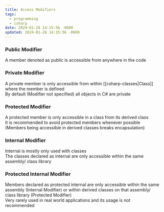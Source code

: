 ```yaml
---
title: Access Modifiers
tags:
  - programming
  - csharp
date: 2024-01-28 14:15:56 -0600
updated: 2024-01-28 14:15:56 -0600
---
```


### Public Modifier
A member denoted as public is accessible from anywhere in the code

### Private Modifier
A private member is only accessible from within [[csharp-classes|Class]] where the member is defined  
By default (Modifier not specified) all objects in C# are private

### Protected Modifier
A protected member is only accessible in a class from its derived class  
It is recommended to avoid protected members whenever possible (Members being accessible in derived classes breaks encapsulation)

### Internal Modifier
Internal is mostly only used with classes  
The classes declared as internal are only accessible within the same assembly/ class library

### Protected Internal Modifier
Members declared as protected internal are only accessible within the same assembly (Internal Modifier) or within derived classes on that assembly/ class library (Protected Modifier)  
Very rarely used in real world applications and its usage is not recommended
